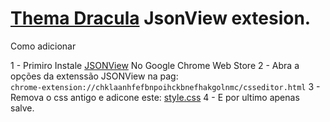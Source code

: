 # [Thema Dracula](https://github.com/mateus9/thema-dracula-jsonview) JsonView extesion.

Como adicionar

1 - Primiro Instale [JSONView](https://chrome.google.com/webstore/detail/jsonview/chklaanhfefbnpoihckbnefhakgolnmc) No Google Chrome Web Store
2 - Abra a opções da extenssão JSONView  na pag:<br>`chrome-extension://chklaanhfefbnpoihckbnefhakgolnmc/csseditor.html`
3 - Remova o css antigo e adicone este: [style.css](https://github.com/mateus9/thema-dracula-jsonview/blob/master/style.css)
4 -  E por ultimo apenas salve.